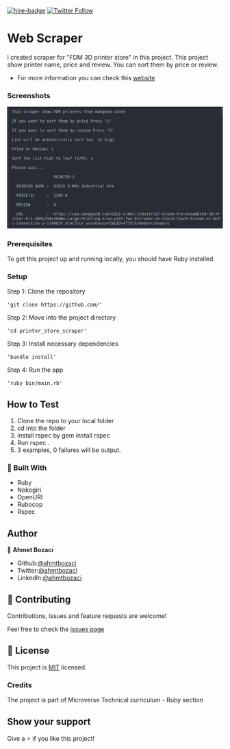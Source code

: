 [![hire-badge](https://img.shields.io/badge/Consult%20/%20Hire%20Ahmet-Click%20to%20Contact-brightgreen)](mailto:ahmt9417@gmail.com) [![Twitter Follow](https://img.shields.io/twitter/follow/ahmtbozaci?label=Follow%20Ahmet%20on%20Twitter&style=social)](https://twitter.com/ahmtbozaci)

# Web Scraper
I created scraper for "FDM 3D printer store" in this project.
This project show printer name, price and review.
You can sort them by price or review.

* For more information you can check this [website](https://usa.banggood.com/Wholesale-Attribute-3D-Printer-c-10808-s-5347v13658.html) 

### Screenshots
<img src='./asset/screenshot.png'>


### Prerequisites

To get this project up and running locally, you should have Ruby installed.

### Setup

Step 1: Clone the repository

```
'git clone https://github.com/'
```

Step 2: Move into the project directory

```
'cd printer_store_scraper'
```

Step 3: Install necessary dependencies

```
'bundle install'
```

Step 4: Run the app

```
'ruby bin/main.rb'
```
## How to Test
1. Clone the repo to your local folder
2. cd into the folder
3. install rspec by gem install rspec
4. Run rspec .
5. 3 examples, 0 failures will be output.

### :hammer: Built With

* Ruby
* Nokogiri
* OpenURI
* Rubocop
* Rspec

## Author

👤 **Ahmet Bozacı**
- Github:[@ahmtbozaci](https://github.com/ahmetbozaci)
- Twitter:[@ahmtbozaci](https://twitter.com/ahmtbozaci)
- LinkedIn:[@ahmtbozaci](https://www.linkedin.com/in/ahmetbozaci/)



## 🤝 Contributing

Contributions, issues and feature requests are welcome!

Feel free to check the [issues page](https://github.com/ahmetbozaci/printer-store-scraper/issues)

## 📝 License

This project is [MIT](lic.url) licensed.

### Credits
The project is part of Microverse Technical curriculum - Ruby section

## Show your support

Give a ⭐️ if you like this project!
